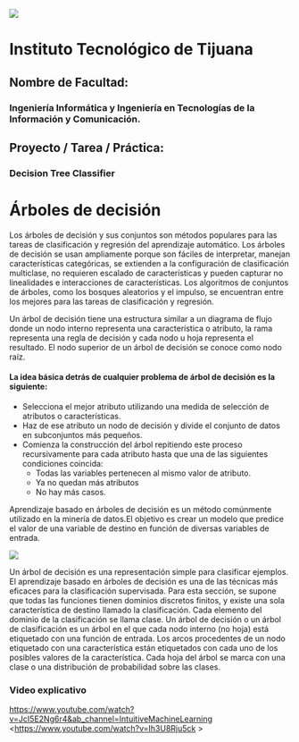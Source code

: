 ![](https://encrypted-tbn0.gstatic.com/images?q=tbn:ANd9GcQ4Dze8yYYzBPaBVPf7j9Mx9NkHZDDzKXzavCoUnkZuO0xqHG3__mjVJOearB9bEeY4sg&usqp=CAU)
# Instituto Tecnológico de Tijuana
## Nombre de Facultad:
### Ingeniería Informática y Ingeniería en Tecnologías de la Información y Comunicación.
## Proyecto / Tarea / Práctica:
### Decision Tree Classifier

# Árboles de decisión
Los árboles de decisión y sus conjuntos son métodos populares para las tareas de clasificación y regresión del aprendizaje
automático. Los árboles de decisión se usan ampliamente porque son fáciles de interpretar, manejan características categóricas, 
se extienden a la configuración de clasificación multiclase, no requieren escalado de características y pueden capturar no linealidades e 
interacciones de características. Los algoritmos de conjuntos de árboles, como los bosques aleatorios y el impulso, se encuentran entre los 
mejores para las tareas de clasificación y regresión.

Un árbol de decisión tiene una estructura similar a un diagrama de flujo donde un nodo interno representa una característica o atributo, 
la rama representa una regla de decisión y cada nodo u hoja representa el resultado. El nodo superior de un árbol de decisión se conoce como nodo raíz.

#### La idea básica detrás de cualquier problema de árbol de decisión es la siguiente:
- Selecciona el mejor atributo utilizando una medida de selección de atributos o características.
- Haz de ese atributo un nodo de decisión y divide el conjunto de datos en subconjuntos más pequeños.
- Comienza la construcción del árbol repitiendo este proceso recursivamente para cada atributo hasta que una de las siguientes condiciones coincida:
   - Todas las variables pertenecen al mismo valor de atributo.
   - Ya no quedan más atributos
   - No hay más casos.

Aprendizaje basado en árboles de decisión es un método comúnmente utilizado en la minería de datos.El objetivo es crear un modelo que predice el valor de una variable de destino en función de diversas variables de entrada.

![](http://dataanalyticsedge.com/wp-content/uploads/2018/01/1-1.jpg)

Un árbol de decisión es una representación simple para clasificar ejemplos. El aprendizaje basado en árboles de decisión es una de las técnicas más eficaces para la clasificación supervisada. Para esta sección, se supone que todas las funciones tienen dominios discretos finitos, y existe una sola característica de destino llamado la clasificación. Cada elemento del dominio de la clasificación se llama clase. Un árbol de decisión o un árbol de clasificación es un árbol en el que cada nodo interno (no hoja) está etiquetado con una función de entrada. Los arcos procedentes de un nodo etiquetado con una característica están etiquetados con cada uno de los posibles valores de la característica. Cada hoja del árbol se marca con una clase o una distribución de probabilidad sobre las clases.

### Video explicativo
<https://www.youtube.com/watch?v=JcI5E2Ng6r4&ab_channel=IntuitiveMachineLearning>
<https://www.youtube.com/watch?v=Ih3U8Rju5ck >

